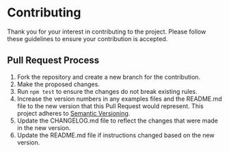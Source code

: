# Contributing

Thank you for your interest in contributing to the project. Please follow
these guidelines to ensure your contribution is accepted.

## Pull Request Process

1. Fork the repository and create a new branch for the contribution.
2. Make the proposed changes.
3. Run `npm test` to ensure the changes do not break existing rules.
4. Increase the version numbers in any examples files and the README.md file
   to the new version that this Pull Request would represent. This project
   adheres to [Semantic Versioning](http://semver.org/).
5. Update the CHANGELOG.md file to reflect the changes that were made in the
   new version.
6. Update the README.md file if instructions changed based on the new version.
